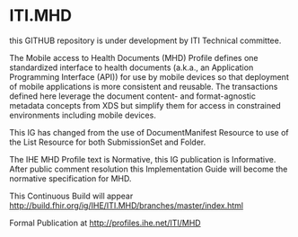 # ITI.MHD 
this GITHUB repository is under development by ITI Technical committee. 

The Mobile access to Health Documents (MHD) Profile defines one standardized interface to 
health documents (a.k.a., an Application Programming Interface (API)) for use by mobile devices 
so that deployment of mobile applications is more consistent and reusable. 
The transactions defined here leverage the document content- and format-agnostic metadata concepts 
from XDS but simplify them for access in constrained environments including mobile devices. 

This IG has changed from the use of DocumentManifest Resource to use of the List Resource for both SubmissionSet and Folder.
 
The IHE MHD Profile text is Normative, this IG publication is Informative. 
After public comment resolution this Implementation Guide will become the normative specification for MHD.

This Continuous Build will appear http://build.fhir.org/ig/IHE/ITI.MHD/branches/master/index.html

Formal Publication at http://profiles.ihe.net/ITI/MHD

